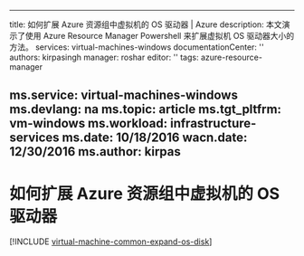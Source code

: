 <!-- ARM: tested -->

---
title: 如何扩展 Azure 资源组中虚拟机的 OS 驱动器 | Azure
description: 本文演示了使用 Azure Resource Manager Powershell 来扩展虚拟机 OS 驱动器大小的方法。
services: virtual-machines-windows
documentationCenter: ''
authors: kirpasingh
manager: roshar
editor: ''
tags: azure-resource-manager

ms.service: virtual-machines-windows
ms.devlang: na
ms.topic: article
ms.tgt_pltfrm: vm-windows
ms.workload: infrastructure-services
ms.date: 10/18/2016
wacn.date: 12/30/2016
ms.author: kirpas
---

# 如何扩展 Azure 资源组中虚拟机的 OS 驱动器

[!INCLUDE [virtual-machine-common-expand-os-disk](../../includes/virtual-machines-common-expand-os-disk.md)]

<!---HONumber=Mooncake_Quality_Review_1202_2016-->